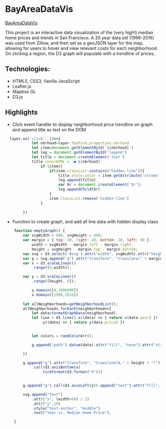 # BayAreaDataVis
[BayAreaDataVis](https://alscotty.github.io/BayAreaDataVis/dist/index.html)

This project is an interactive data visualization of the (very high!) median home prices and trends in San Francisco. A 20 year data set (1996-2016) was used from Zillow, and then set as a geoJSON layer for the map, allowing for users to hover and view relevant costs for each neighborhood. On clicking a region, the D3 graph will populate with a trendline of prices,


## Technologies:
- HTML5, CSS3, Vanilla JavaScript
- Leaflet.js
- Mapbox GL
- D3.js

## Highlights
* Click event handler to display neighborhood price trendline on graph and append title as text on the DOM
```javascript
  layer.on('click', ()=>{
            let nbrhood=layer.feature.properties.nbrhood
            let item=document.getElementById(`${nbrhood}`)
            let leg = document.getElementById('legend')
            let title = document.createElement('text')
            title.innerHTML = `● ${nbrhood}`
                if (item){
                    if(item.classList.contains("hidden-line")){
                        title.style.color = item.getAttribute('stroke');
                        leg.append(title)
                        var br = document.createElement('br');
                        leg.appendChild(br)
                    }
                    item.classList.remove('hidden-line')
                }
            
        })
```
* Function to create graph, and add all line data with hidden display class
```javascript
    function emptyGraph() {
        var svgWidth = 600, svgHeight = 400;
        var margin = { top: 20, right: 20, bottom: 30, left: 60 },
            width = svgWidth - margin.left - margin.right,
            height = svgHeight - margin.top - margin.bottom;
        var svg = d3.select('#svg').attr("width", svgWidth).attr("height", svgHeight);
        var g = svg.append("g").attr("transform", "translate(" + margin.left + "," + margin.top + ")");
        var x = d3.scaleLinear()
            .range([0,width]);

        var y = d3.scaleLinear()
            .range([height, 0]);

            y.domain([0,2000000])
            x.domain([1996,2016])
    
        let allNeighborhoods=getNeighborhoodList();
        allNeighborhoods.forEach(neighborhood=>{
            let data=formatGraphData(neighborhood);
            let line = d3.line().x((data) => { return x(data.year) })
                .y((data) => { return y(data.price) })

          
            let colors = randColorArr();

            g.append("path").datum(data).attr("fill", "none").attr("stroke", `rgb(${colors[0]},${colors[1]},${colors[2]})`).attr("stroke-linejoin", "round").attr("stroke-linecap", "round").attr("stroke-width", 4.0).attr("d", line).attr("class","hidden-line").attr("id",`${neighborhood}`);

        })

        g.append("g").attr("transform", "translate(0," + height + ")")
            .call(d3.axisBottom(x)
                .tickFormat(d3.format("d")))
                

        g.append("g").call(d3.axisLeft(y)).append("text").attr("fill", "#000").attr("transform", "rotate(-90)").attr("y", 6).attr("dy", "0.71em").attr("text-anchor", "end").text("Price ($)");

        svg.append("text")
            .attr("x", (width+60) / 2)
            .attr("y",20)
            .style("text-anchor", "middle")
            .text("Year vs. Median Home Price");

    }
 ```
